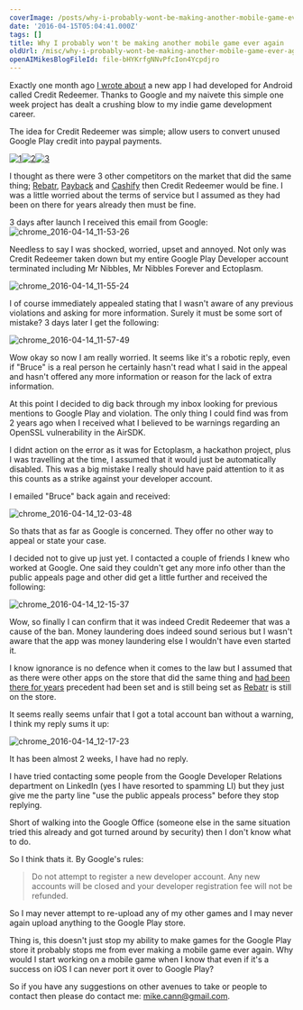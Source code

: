 ```yaml
---
coverImage: /posts/why-i-probably-wont-be-making-another-mobile-game-ever-again/cover.jpg
date: '2016-04-15T05:04:41.000Z'
tags: []
title: Why I probably won't be making another mobile game ever again
oldUrl: /misc/why-i-probably-wont-be-making-another-mobile-game-ever-again
openAIMikesBlogFileId: file-bHYKrfgNNvPfcIon4Ycpdjro
---
```


Exactly one month ago [I wrote about](https://www.mikecann.blog/myprojects/credit-redeemer/introducing-my-new-android-app-credit-redeemer/) a new app I had developed for Android called Credit Redeemer. Thanks to Google and my naivete this simple one week project has dealt a crushing blow to my indie game development career.

<!-- more -->

The idea for Credit Redeemer was simple; allow users to convert unused Google Play credit into paypal payments.

[![1](https://www.mikecann.blog/wp-content/uploads/2016/03/1-169x300.png)](https://www.mikecann.blog/wp-content/uploads/2016/03/1.png)[![2](https://www.mikecann.blog/wp-content/uploads/2016/03/2-169x300.png)](https://www.mikecann.blog/wp-content/uploads/2016/03/2.png)[![3](https://www.mikecann.blog/wp-content/uploads/2016/03/3-169x300.png)](https://www.mikecann.blog/wp-content/uploads/2016/03/3.png)

I thought as there were 3 other competitors on the market that did the same thing; [Rebatr](https://www.dropbox.com/s/b5u1085d1cfzcl9/chrome_2016-03-16_08-25-29.png?dl=0), [Payback](https://www.dropbox.com/s/5metv3e2ty7ory9/chrome_2016-03-16_08-24-24.png?dl=0) and [Cashify](https://www.dropbox.com/s/jt7orkoge3nou5l/chrome_2016-03-16_08-26-32.png?dl=0) then Credit Redeemer would be fine. I was a little worried about the terms of service but I assumed as they had been on there for years already then must be fine.

3 days after launch I received this email from Google:
![chrome_2016-04-14_11-53-26](https://www.mikecann.blog/wp-content/uploads/2016/04/chrome_2016-04-14_11-53-26.png)

Needless to say I was shocked, worried, upset and annoyed. Not only was Credit Redeemer taken down but my entire Google Play Developer account terminated including Mr Nibbles, Mr Nibbles Forever and Ectoplasm.

![chrome_2016-04-14_11-55-24](https://www.mikecann.blog/wp-content/uploads/2016/04/chrome_2016-04-14_11-55-24.png)

I of course immediately appealed stating that I wasn't aware of any previous violations and asking for more information. Surely it must be some sort of mistake? 3 days later I get the following:

![chrome_2016-04-14_11-57-49](https://www.mikecann.blog/wp-content/uploads/2016/04/chrome_2016-04-14_11-57-49.png)

Wow okay so now I am really worried. It seems like it's a robotic reply, even if "Bruce" is a real person he certainly hasn't read what I said in the appeal and hasn't offered any more information or reason for the lack of extra information.

At this point I decided to dig back through my inbox looking for previous mentions to Google Play and violation. The only thing I could find was from 2 years ago when I received what I believed to be warnings regarding an OpenSSL vulnerability in the AirSDK.

I didnt action on the error as it was for Ectoplasm, a hackathon project, plus I was travelling at the time, I assumed that it would just be automatically disabled. This was a big mistake I really should have paid attention to it as this counts as a strike against your developer account.

I emailed "Bruce" back again and received:

![chrome_2016-04-14_12-03-48](https://www.mikecann.blog/wp-content/uploads/2016/04/chrome_2016-04-14_12-03-48.png)

So thats that as far as Google is concerned. They offer no other way to appeal or state your case.

I decided not to give up just yet. I contacted a couple of friends I knew who worked at Google. One said they couldn't get any more info other than the public appeals page and other did get a little further and received the following:

![chrome_2016-04-14_12-15-37](https://www.mikecann.blog/wp-content/uploads/2016/04/chrome_2016-04-14_12-15-37.png)

Wow, so finally I can confirm that it was indeed Credit Redeemer that was a cause of the ban. Money laundering does indeed sound serious but I wasn't aware that the app was money laundering else I wouldn't have even started it.

I know ignorance is no defence when it comes to the law but I assumed that as there were other apps on the store that did the same thing and [had been there for years](https://play.google.com/store/apps/details?id=com.anzurlabs.pirate&hl=en) precedent had been set and is still being set as [Rebatr](https://play.google.com/store/apps/details?id=com.anzurlabs.pirate&hl=en) is still on the store.

It seems really seems unfair that I got a total account ban without a warning, I think my reply sums it up:

![chrome_2016-04-14_12-17-23](https://www.mikecann.blog/wp-content/uploads/2016/04/chrome_2016-04-14_12-17-23.png)

It has been almost 2 weeks, I have had no reply.

I have tried contacting some people from the Google Developer Relations department on LinkedIn (yes I have resorted to spamming LI) but they just give me the party line "use the public appeals process" before they stop replying.

Short of walking into the Google Office (someone else in the same situation tried this already and got turned around by security) then I don't know what to do.

So I think thats it. By Google's rules:

> Do not attempt to register a new developer account. Any new accounts will be closed and your developer registration fee will not be refunded.

So I may never attempt to re-upload any of my other games and I may never again upload anything to the Google Play store.

Thing is, this doesn't just stop my ability to make games for the Google Play store it probably stops me from ever making a mobile game ever again. Why would I start working on a mobile game when I know that even if it's a success on iOS I can never port it over to Google Play?

So if you have any suggestions on other avenues to take or people to contact then please do contact me: mike.cann@gmail.com.
